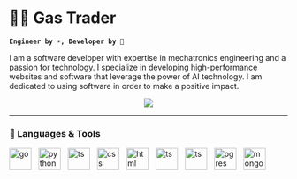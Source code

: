 # 👨‍🚀 Gas Trader 
**`Engineer by ☀️, Developer by 🌙`**

I am a software developer with expertise in mechatronics engineering and a passion for technology. I specialize in developing high-performance websites and software that leverage the power of AI technology. I am dedicated to using software in order to make a positive impact.

<div align="center" alt="gif">
 <img src="https://github.com/gastrader/gastrader/assets/37260212/a7fca9a5-1ba3-42da-bedb-e12ecb929d18" />
</div>

---

### 🧰 Languages & Tools

<img align="left" alt="go" width="40px" style="padding-right:10px;" src="https://cdn.jsdelivr.net/gh/devicons/devicon/icons/go/go-original-wordmark.svg" />
<img align="left" alt="python" width="40px" style="padding-right:10px;" src="https://cdn.jsdelivr.net/gh/devicons/devicon/icons/python/python-original.svg" />
<img align="left" alt="ts" width="40px" style="padding-right:10px;" src="https://cdn.jsdelivr.net/gh/devicons/devicon/icons/typescript/typescript-original.svg" />
<img align="left" alt="css" width="40px" style="padding-right:10px;" src="https://cdn.jsdelivr.net/gh/devicons/devicon/icons/css3/css3-original.svg" />
<img align="left" alt="html" width="40px" style="padding-right:10px;" src="https://cdn.jsdelivr.net/gh/devicons/devicon/icons/html5/html5-original.svg" />
<img align="left" alt="ts" width="40px" style="padding-right:10px;" src="https://cdn.jsdelivr.net/gh/devicons/devicon/icons/docker/docker-original.svg" />
<img align="left" alt="ts" width="40px" style="padding-right:10px;" src="https://cdn.jsdelivr.net/gh/devicons/devicon/icons/react/react-original.svg" />
<img align="left" alt="pgres" width="40px" style="padding-right:10px;" src="https://cdn.jsdelivr.net/gh/devicons/devicon/icons/postgresql/postgresql-original-wordmark.svg" />
<img align="left" alt="mongo" width="40px" style="padding-right:10px;" src="https://cdn.jsdelivr.net/gh/devicons/devicon/icons/mongodb/mongodb-original-wordmark.svg" />

<br />

#
 

